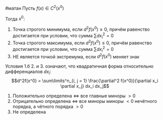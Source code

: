 #матан 
Пусть $f(x) \in C^2 (x^0)$

Тогда $x^0$:
1. Точка строгого минимума, если $d^2f(x^0) \geq 0$, причём равенство достигается при условии, что сумма $\sum dx_i^2 = 0$
2. Точка строгого максимума, если $d^2f(x^0) \leq 0$, причём равенство достигается при условии, что сумма $\sum dx_i^2 = 0$
3. НЕ является точкой экстремума, если $d^2f(x^0)$ меняет знак

Условия 1.б 2. и 3. означают, что квадратичная форма относительно дифференциалов $dx_i$: $$d^2f(x^0) = \sum\limits^n_{i, j = 1} \frac{\partial^2 f(x^0)}{\partial x_i \partial x_j} dx_i dx_j$$
1. Положительно определена $\iff$ все главные миноры $> 0$
2. Отрицательно определена $\iff$ все миноры миноры $< 0$ нечётного порядка, а чётного порядка $> 0$
3. Не определена